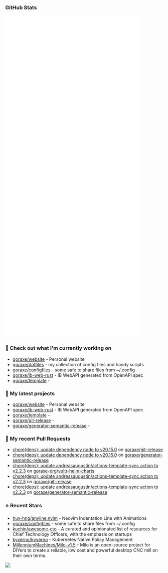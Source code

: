 
### GitHub Stats

<p align="left"><img src="https://raw.githubusercontent.com/goraxe/goraxe/main/github-metrics.svg" /></p>

### 👷 Check out what I'm currently working on

- [goraxe/website](https://github.com/goraxe/website) - Personal website
- [goraxe/dotfiles](https://github.com/goraxe/dotfiles) - my collection of config files and handy scripts
- [goraxe/configfiles](https://github.com/goraxe/configfiles) - some safe to share files from ~/.config 
- [goraxe/ib-web-rust](https://github.com/goraxe/ib-web-rust) - IB WebAPI generated from OpenAPI spec
- [goraxe/template](https://github.com/goraxe/template) - 
### 🌱 My latest projects

- [goraxe/website](https://github.com/goraxe/website) - Personal website
- [goraxe/ib-web-rust](https://github.com/goraxe/ib-web-rust) - IB WebAPI generated from OpenAPI spec
- [goraxe/template](https://github.com/goraxe/template) - 
- [goraxe/git-release](https://github.com/goraxe/git-release) - 
- [goraxe/generator-semantic-release](https://github.com/goraxe/generator-semantic-release) - 
### 🔨 My recent Pull Requests

- [chore(deps): update dependency node to v20.15.0](https://github.com/goraxe/git-release/pull/91) on [goraxe/git-release](https://github.com/goraxe/git-release)
- [chore(deps): update dependency node to v20.15.0](https://github.com/goraxe/generator-semantic-release/pull/132) on [goraxe/generator-semantic-release](https://github.com/goraxe/generator-semantic-release)
- [chore(deps): update andreasaugustin/actions-template-sync action to v2.2.3](https://github.com/goraxe-org/vultr-helm-charts/pull/38) on [goraxe-org/vultr-helm-charts](https://github.com/goraxe-org/vultr-helm-charts)
- [chore(deps): update andreasaugustin/actions-template-sync action to v2.2.3](https://github.com/goraxe/git-release/pull/90) on [goraxe/git-release](https://github.com/goraxe/git-release)
- [chore(deps): update andreasaugustin/actions-template-sync action to v2.2.3](https://github.com/goraxe/generator-semantic-release/pull/131) on [goraxe/generator-semantic-release](https://github.com/goraxe/generator-semantic-release)
### ⭐ Recent Stars

- [huy-hng/anyline.nvim](https://github.com/huy-hng/anyline.nvim) - Neovim Indentation Line with Animations
- [goraxe/configfiles](https://github.com/goraxe/configfiles) - some safe to share files from ~/.config 
- [kuchin/awesome-cto](https://github.com/kuchin/awesome-cto) - A curated and opinionated list of resources for Chief Technology Officers, with the emphasis on startups
- [kyverno/kyverno](https://github.com/kyverno/kyverno) - Kubernetes Native Policy Management
- [MillenniumMachines/Milo-v1.5](https://github.com/MillenniumMachines/Milo-v1.5) - Milo is an open-source project for DIYers to create a reliable, low cost and powerful desktop CNC mill on their own terms.

![](https://komarev.com/ghpvc/?username=goraxe)
